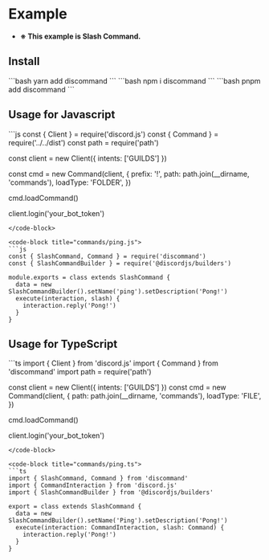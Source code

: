 # Example

- **※ This example is Slash Command.**

## Install

<code-group>
<code-block title="yarn">
```bash
yarn add discommand
```
</code-block>

<code-block title="npm">
```bash
npm i discommand
```
</code-block>

<code-block title='pnpm'>
```bash
pnpm add discommand
```
</code-block>
</code-group>

## Usage for Javascript

<code-group>
<code-block title="index.js">
```js
const { Client } = require('discord.js')
const { Command } = require('../../dist')
const path = require('path')

const client = new Client({ intents: ['GUILDS'] })

const cmd = new Command(client, {
prefix: '!',
path: path.join(\_\_dirname, 'commands'),
loadType: 'FOLDER',
})

cmd.loadCommand()

client.login('your_bot_token')
```
</code-block>

<code-block title="commands/ping.js">
```js
const { SlashCommand, Command } = require('discommand')
const { SlashCommandBuilder } = require('@discordjs/builders')

module.exports = class extends SlashCommand {
  data = new SlashCommandBuilder().setName('ping').setDescription('Pong!')
  execute(interaction, slash) {
    interaction.reply('Pong!')
  }
}
```
</code-block>
</code-group>

## Usage for TypeScript

<code-group>
<code-block title="index.ts">
```ts
import { Client } from 'discord.js'
import { Command } from 'discommand'
import path = require('path')

const client = new Client({ intents: ['GUILDS'] })
const cmd = new Command(client, {
  path: path.join(__dirname, 'commands'),
  loadType: 'FILE',
})

cmd.loadCommand()

client.login('your_bot_token')
```
</code-block>

<code-block title="commands/ping.ts">
```ts
import { SlashCommand, Command } from 'discommand'
import { CommandInteraction } from 'discord.js'
import { SlashCommandBuilder } from '@discordjs/builders'

export = class extends SlashCommand {
  data = new SlashCommandBuilder().setName('Ping').setDescription('Pong!')
  execute(interaction: CommandInteraction, slash: Command) {
    interaction.reply('Pong!')
  }
}
```
</code-block>
</code-group>
